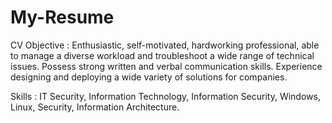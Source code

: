 # My-Resume
CV
Objective : Enthusiastic, self-motivated, hardworking professional, able to manage a diverse workload and troubleshoot a wide range of technical issues. Possess strong written and verbal communication skills. Experience designing and deploying a wide variety of solutions for companies.

Skills : IT Security, Information Technology, Information Security, Windows, Linux, Security, Information Architecture.
